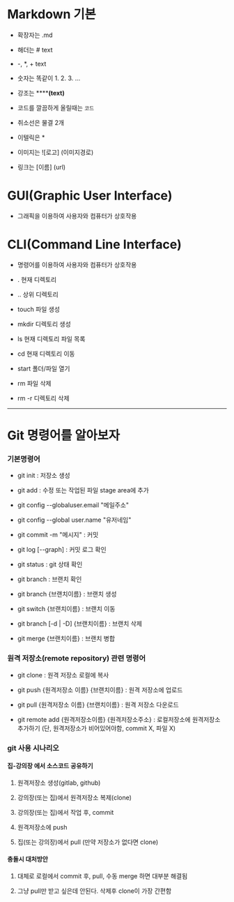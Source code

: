 # Markdown 기본

- 확장자는 .md

- 해더는 # text

- -, *, + text

- 숫자는 똑같이 1. 2. 3. ...

- 강조는 ******(text)**

- 코드를 깔끔하게 올릴때는 ``````코드``````

- 취소선은 물결 2개

- 이텔릭은 *

- 이미지는 ![로고] (이미지경로)

- 링크는 [이름] (url)



# GUI(Graphic User Interface)

- 그래픽을 이용하여 사용자와 컴퓨터가 상호작용
  
  

# CLI(Command Line Interface)

- 명령어를 이용하여 사용자와 컴퓨터가 상호작용

- .  현재 디렉토리

- .. 상위 디렉토리

- touch 파일 생성

- mkdir 디렉토리 생성

- ls 현재 디렉토리 파일 목록

- cd 현재 디렉토리 이동

- start 폴더/파일 열기

- rm 파일 삭제

- rm -r 디렉토리 삭제





---



# Git 명령어를 알아보자

### 기본명령어

- git init : 저장소 생성

- git add : 수정 또는 작업된 파일 stage area에 추가

- git config --globaluser.email "메일주소"

- git config --global user.name "유저네임"

- git commit -m "메시지" : 커밋

- git log [--graph] : 커밋 로그 확인

- git status : git 상태 확인

- git branch : 브랜치 확인

- git branch {브랜치이름} : 브랜치 생성

- git switch {브랜치이름} : 브랜치 이동

- git branch [-d | -D] {브랜치이름} : 브랜치 삭제

- git merge {브랜치이름} : 브랜치 병합

### 원격 저장소(remote repository) 관련 명령어

- git clone : 원격 저장소 로컬에 복사

- git push {원격저장소 이름} {브랜치이름} : 원격 저장소에 업로드

- git pull {원격저장소 이름} {브랜치이름} : 원격 저장소 다운로드

- git remote add {원격저장소이름} {원격저장소주소} : 로컬저장소에 원격저장소 추가하기 (단, 원격저장소가 비어있어야함, commit X, 파일 X)

### git 사용 시나리오

#### 집-강의장 에서 소스코드 공유하기

1. 원격저장소 생성(gitlab, github)

2. 강의장(또는 집)에서 원격저장소 복제(clone)

3. 강의장(또는 집)에서 작업 후, commit

4. 원격저장소에 push

5. 집(또는 강의장)에서 pull (만약 저장소가 없다면 clone)

#### 충돌시 대처방안

1. 대체로 로컬에서 commit 후, pull, 수동 merge 하면 대부분 해결됨

2. 그냥 pull만 받고 싶은데 안된다. 삭제후 clone이 가장 간편함

